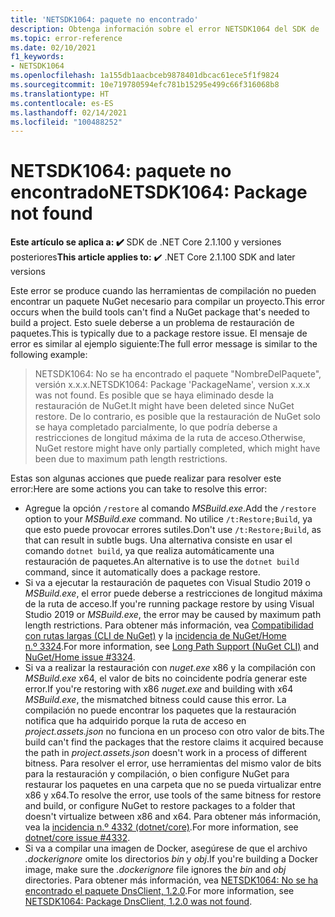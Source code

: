 ```yaml
---
title: 'NETSDK1064: paquete no encontrado'
description: Obtenga información sobre el error NETSDK1064 del SDK de .NET, que se produce cuando no se encuentra un paquete.
ms.topic: error-reference
ms.date: 02/10/2021
f1_keywords:
- NETSDK1064
ms.openlocfilehash: 1a155db1aacbceb9878401dbcac61ece5f1f9824
ms.sourcegitcommit: 10e719780594efc781b15295e499c66f316068b8
ms.translationtype: HT
ms.contentlocale: es-ES
ms.lasthandoff: 02/14/2021
ms.locfileid: "100488252"
---
```

# <a name="netsdk1064-package-not-found"></a><span data-ttu-id="d4c89-103">NETSDK1064: paquete no encontrado</span><span class="sxs-lookup"><span data-stu-id="d4c89-103">NETSDK1064: Package not found</span></span>

<span data-ttu-id="d4c89-104">**Este artículo se aplica a: ✔️** SDK de .NET Core 2.1.100 y versiones posteriores</span><span class="sxs-lookup"><span data-stu-id="d4c89-104">**This article applies to:** ✔️ .NET Core 2.1.100 SDK and later versions</span></span>

<span data-ttu-id="d4c89-105">Este error se produce cuando las herramientas de compilación no pueden encontrar un paquete NuGet necesario para compilar un proyecto.</span><span class="sxs-lookup"><span data-stu-id="d4c89-105">This error occurs when the build tools can't find a NuGet package that's needed to build a project.</span></span> <span data-ttu-id="d4c89-106">Esto suele deberse a un problema de restauración de paquetes.</span><span class="sxs-lookup"><span data-stu-id="d4c89-106">This is typically due to a package restore issue.</span></span> <span data-ttu-id="d4c89-107">El mensaje de error es similar al ejemplo siguiente:</span><span class="sxs-lookup"><span data-stu-id="d4c89-107">The full error message is similar to the following example:</span></span>

> <span data-ttu-id="d4c89-108">NETSDK1064: No se ha encontrado el paquete "NombreDelPaquete", versión x.x.x.</span><span class="sxs-lookup"><span data-stu-id="d4c89-108">NETSDK1064: Package 'PackageName', version x.x.x was not found.</span></span> <span data-ttu-id="d4c89-109">Es posible que se haya eliminado desde la restauración de NuGet.</span><span class="sxs-lookup"><span data-stu-id="d4c89-109">It might have been deleted since NuGet restore.</span></span> <span data-ttu-id="d4c89-110">De lo contrario, es posible que la restauración de NuGet solo se haya completado parcialmente, lo que podría deberse a restricciones de longitud máxima de la ruta de acceso.</span><span class="sxs-lookup"><span data-stu-id="d4c89-110">Otherwise, NuGet restore might have only partially completed, which might have been due to maximum path length restrictions.</span></span>

<span data-ttu-id="d4c89-111">Estas son algunas acciones que puede realizar para resolver este error:</span><span class="sxs-lookup"><span data-stu-id="d4c89-111">Here are some actions you can take to resolve this error:</span></span>

* <span data-ttu-id="d4c89-112">Agregue la opción `/restore` al comando *MSBuild.exe*.</span><span class="sxs-lookup"><span data-stu-id="d4c89-112">Add the `/restore` option to your *MSBuild.exe* command.</span></span> <span data-ttu-id="d4c89-113">No utilice `/t:Restore;Build`, ya que esto puede provocar errores sutiles.</span><span class="sxs-lookup"><span data-stu-id="d4c89-113">Don't use `/t:Restore;Build`, as that can result in subtle bugs.</span></span> <span data-ttu-id="d4c89-114">Una alternativa consiste en usar el comando `dotnet build`, ya que realiza automáticamente una restauración de paquetes.</span><span class="sxs-lookup"><span data-stu-id="d4c89-114">An alternative is to use the `dotnet build` command, since it automatically does a package restore.</span></span>
* <span data-ttu-id="d4c89-115">Si va a ejecutar la restauración de paquetes con Visual Studio 2019 o *MSBuild.exe*, el error puede deberse a restricciones de longitud máxima de la ruta de acceso.</span><span class="sxs-lookup"><span data-stu-id="d4c89-115">If you're running package restore by using Visual Studio 2019 or *MSBuild.exe*, the error may be caused by maximum path length restrictions.</span></span> <span data-ttu-id="d4c89-116">Para obtener más información, vea [Compatibilidad con rutas largas (CLI de NuGet)](/nuget/reference/cli-reference/cli-ref-long-path) y la [incidencia de NuGet/Home n.º 3324](https://github.com/NuGet/Home/issues/3324).</span><span class="sxs-lookup"><span data-stu-id="d4c89-116">For more information, see [Long Path Support (NuGet CLI)](/nuget/reference/cli-reference/cli-ref-long-path) and [NuGet/Home issue #3324](https://github.com/NuGet/Home/issues/3324).</span></span>
* <span data-ttu-id="d4c89-117">Si va a realizar la restauración con *nuget.exe* x86 y la compilación con *MSBuild.exe* x64, el valor de bits no coincidente podría generar este error.</span><span class="sxs-lookup"><span data-stu-id="d4c89-117">If you're restoring with x86 *nuget.exe* and building with x64 *MSBuild.exe*, the mismatched bitness could cause this error.</span></span> <span data-ttu-id="d4c89-118">La compilación no puede encontrar los paquetes que la restauración notifica que ha adquirido porque la ruta de acceso en *project.assets.json* no funciona en un proceso con otro valor de bits.</span><span class="sxs-lookup"><span data-stu-id="d4c89-118">The build can't find the packages that the restore claims it acquired because the path in *project.assets.json* doesn't work in a process of different bitness.</span></span> <span data-ttu-id="d4c89-119">Para resolver el error, use herramientas del mismo valor de bits para la restauración y compilación, o bien configure NuGet para restaurar los paquetes en una carpeta que no se pueda virtualizar entre x86 y x64.</span><span class="sxs-lookup"><span data-stu-id="d4c89-119">To resolve the error, use tools of the same bitness for restore and build, or configure NuGet to restore packages to a folder that doesn't virtualize between x86 and x64.</span></span> <span data-ttu-id="d4c89-120">Para obtener más información, vea la [incidencia n.º 4332 (dotnet/core)](https://github.com/dotnet/core/issues/4332).</span><span class="sxs-lookup"><span data-stu-id="d4c89-120">For more information, see [dotnet/core issue #4332](https://github.com/dotnet/core/issues/4332).</span></span>
* <span data-ttu-id="d4c89-121">Si va a compilar una imagen de Docker, asegúrese de que el archivo *.dockerignore* omite los directorios *bin* y *obj*.</span><span class="sxs-lookup"><span data-stu-id="d4c89-121">If you're building a Docker image, make sure the *.dockerignore* file ignores the *bin* and *obj* directories.</span></span> <span data-ttu-id="d4c89-122">Para obtener más información, vea [NETSDK1064: No se ha encontrado el paquete DnsClient, 1.2.0](https://stackoverflow.com/questions/61167032/error-netsdk1064-package-dnsclient-1-2-0-was-not-found).</span><span class="sxs-lookup"><span data-stu-id="d4c89-122">For more information, see [NETSDK1064: Package DnsClient, 1.2.0 was not found](https://stackoverflow.com/questions/61167032/error-netsdk1064-package-dnsclient-1-2-0-was-not-found).</span></span>
